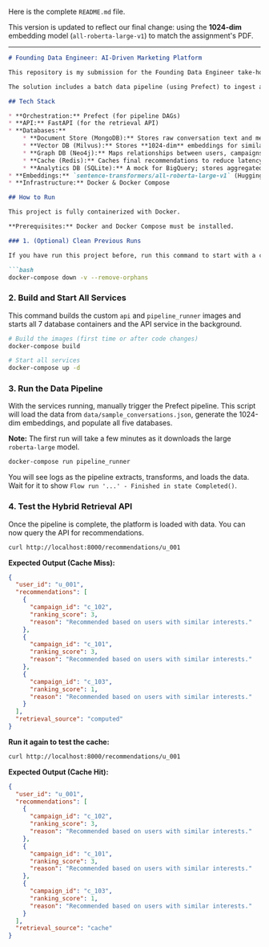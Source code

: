 Here is the complete `README.md` file.

This version is updated to reflect our final change: using the **1024-dim** embedding model (`all-roberta-large-v1`) to match the assignment's PDF.

-----

````md
# Founding Data Engineer: AI-Driven Marketing Platform

This repository is my submission for the Founding Data Engineer take-home assignment. It implements a modular, multi-database data platform designed to power an AI-driven marketing personalization system.

The solution includes a batch data pipeline (using Prefect) to ingest and process data, a set of specialized databases (MongoDB, Milvus, Neo4j, Redis, and SQLite), and a low-latency hybrid retrieval API (using FastAPI) to serve personalized recommendations.

## Tech Stack

* **Orchestration:** Prefect (for pipeline DAGs)
* **API:** FastAPI (for the retrieval API)
* **Databases:**
    * **Document Store (MongoDB):** Stores raw conversation text and metadata.
    * **Vector DB (Milvus):** Stores **1024-dim** embeddings for similarity search.
    * **Graph DB (Neo4j):** Maps relationships between users, campaigns, and intents.
    * **Cache (Redis):** Caches final recommendations to reduce latency.
    * **Analytics DB (SQLite):** A mock for BigQuery; stores aggregated metrics for ranking.
* **Embeddings:** `sentence-transformers/all-roberta-large-v1` (Hugging Face)
* **Infrastructure:** Docker & Docker Compose

## How to Run

This project is fully containerized with Docker.

**Prerequisites:** Docker and Docker Compose must be installed.

### 1. (Optional) Clean Previous Runs

If you have run this project before, run this command to start with a clean slate (this will delete all old data volumes).

```bash
docker-compose down -v --remove-orphans
````

### 2\. Build and Start All Services

This command builds the custom `api` and `pipeline_runner` images and starts all 7 database containers and the API service in the background.

```bash
# Build the images (first time or after code changes)
docker-compose build

# Start all services
docker-compose up -d
```

### 3\. Run the Data Pipeline

With the services running, manually trigger the Prefect pipeline. This script will load the data from `data/sample_conversations.json`, generate the 1024-dim embeddings, and populate all five databases.

**Note:** The first run will take a few minutes as it downloads the large `roberta-large` model.

```bash
docker-compose run pipeline_runner
```

You will see logs as the pipeline extracts, transforms, and loads the data. Wait for it to show `Flow run '...' - Finished in state Completed()`.

### 4\. Test the Hybrid Retrieval API

Once the pipeline is complete, the platform is loaded with data. You can now query the API for recommendations.

```bash
curl http://localhost:8000/recommendations/u_001
```

**Expected Output (Cache Miss):**

```json
{
  "user_id": "u_001",
  "recommendations": [
    {
      "campaign_id": "c_102",
      "ranking_score": 3,
      "reason": "Recommended based on users with similar interests."
    },
    {
      "campaign_id": "c_101",
      "ranking_score": 3,
      "reason": "Recommended based on users with similar interests."
    },
    {
      "campaign_id": "c_103",
      "ranking_score": 1,
      "reason": "Recommended based on users with similar interests."
    }
  ],
  "retrieval_source": "computed"
}
```

**Run it again to test the cache:**

```bash
curl http://localhost:8000/recommendations/u_001
```

**Expected Output (Cache Hit):**

```json
{
  "user_id": "u_001",
  "recommendations": [
    {
      "campaign_id": "c_102",
      "ranking_score": 3,
      "reason": "Recommended based on users with similar interests."
    },
    {
      "campaign_id": "c_101",
      "ranking_score": 3,
      "reason": "Recommended based on users with similar interests."
    },
    {
      "campaign_id": "c_103",
      "ranking_score": 1,
      "reason": "Recommended based on users with similar interests."
    }
  ],
  "retrieval_source": "cache"
}
```

```
```